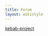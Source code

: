 ```yaml
---
title: Forum
layout: wikistyle
---
```


<a id="nabblelink" href="http://kebab-project.2299591.n4.nabble.com/">kebab-project</a>
<script src="http://kebab-project.2299591.n4.nabble.com/embed/f3832968"></script>
